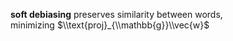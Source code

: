 **soft debiasing** preserves similarity between words,
<br/>
minimizing $\\text{proj}_{\\mathbb{g}}\\vec{w}$

